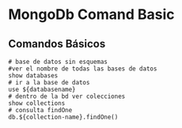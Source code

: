 
# MongoDb Comand Basic

## Comandos Básicos

```
# base de datos sin esquemas
#ver el nombre de todas las bases de datos
show databases
# ir a la base de datos
use ${databasename}
# dentro de la bd ver colecciones
show collections
# consulta findOne 
db.${collection-name}.findOne()
```
